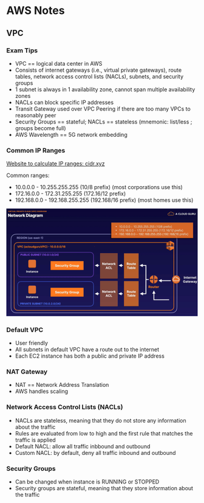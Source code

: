 # AWS Notes

## VPC

### Exam Tips

- VPC == logical data center in AWS
- Consists of internet gateways (i.e., virtual private gateways), route tables, network access control lists (NACLs), subnets, and security groups
- 1 subnet is always in 1 availability zone, cannot span multiple availability zones
- NACLs can block specific IP addresses
- Transit Gateway used over VPC Peering if there are too many VPCs to reasonably peer
- Security Groups == stateful; NACLs == stateless (mnemonic: list/less ; groups become full)
- AWS Wavelength == 5G network embedding

### Common IP Ranges

[Website to calculate IP ranges: cidr.xyz](https://cidr.xyz)

Common ranges:

- 10.0.0.0 - 10.255.255.255 (10/8 prefix) (most corporations use this)
- 172.16.0.0 - 172.31.255.255 (172.16/12 prefix)
- 192.168.0.0 - 192.168.255.255 (192.168/16 prefix) (most homes use this)

![Diagram of a VPC](./images/vpc-network-diagram-acloudguru.png)

### Default VPC

- User friendly
- All subnets in default VPC have a route out to the internet
- Each EC2 instance has both a public and private IP address

### NAT Gateway

- NAT == Network Address Translation
- AWS handles scaling

### Network Access Control Lists (NACLs)

- NACLs are stateless, meaning that they do not store any information about the traffic
- Rules are evaluated from low to high and the first rule that matches the traffic is applied
- Default NACL: allow all traffic inbbound and outbound
- Custom NACL: by default, deny all traffic inbound and outbound

### Security Groups

- Can be changed when instance is RUNNING or STOPPED
- Security groups are stateful, meaning that they store information about the traffic
